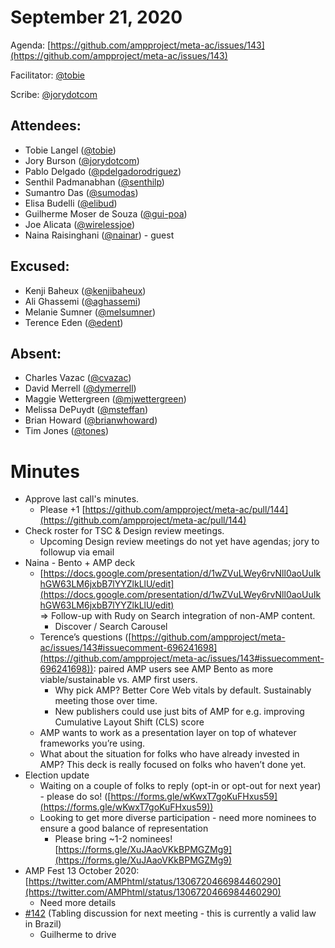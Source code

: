 # **September 21, 2020**

Agenda: [https://github.com/ampproject/meta-ac/issues/143](https://github.com/ampproject/meta-ac/issues/143)

Facilitator: [@tobie][tobie]

Scribe: [@jorydotcom][jorydotcom]

## **Attendees:**

*   Tobie Langel ([@tobie][tobie])
*   Jory Burson ([@jorydotcom][jorydotcom])
*   Pablo Delgado ([@pdelgadorodriguez][pdelgadorodriguez])
*   Senthil Padmanabhan ([@senthilp][senthilp])
*   Sumantro Das ([@sumodas][sumodas])
*   Elisa Budelli ([@elibud][elibud])
*   Guilherme Moser de Souza ([@gui-poa][gui-poa])
*   Joe Alicata ([@wirelessjoe][wirelessjoe])
*   Naina Raisinghani ([@nainar][nainar]) - guest

## **Excused:**

*   Kenji Baheux ([@kenjibaheux][kenjibaheux])
*   Ali Ghassemi ([@aghassemi][aghassemi])
*   Melanie Sumner ([@melsumner][melsumner])
*   Terence Eden ([@edent][edent])

## **Absent:**

*   Charles Vazac ([@cvazac][cvazac])
*   David Merrell ([@dymerrell][dymerrell])
*   Maggie Wettergreen ([@mjwettergreen][mjwettergreen])
*   Melissa DePuydt ([@msteffan][msteffan])
*   Brian Howard ([@brianwhoward][brianwhoward])
*   Tim Jones ([@tones][tones])

# **Minutes**

*   Approve last call's minutes.
    *   Please +1 [https://github.com/ampproject/meta-ac/pull/144](https://github.com/ampproject/meta-ac/pull/144)
*   Check roster for TSC & Design review meetings.
    *   Upcoming Design review meetings do not yet have agendas; jory to followup via email
*   Naina - Bento + AMP deck
    *   [https://docs.google.com/presentation/d/1wZVuLWey6rvNll0aoUuIkhGW63LM6jxbB7lYYZlkLlU/edit](https://docs.google.com/presentation/d/1wZVuLWey6rvNll0aoUuIkhGW63LM6jxbB7lYYZlkLlU/edit) \
=> Follow-up with Rudy on Search integration of non-AMP content.
        *   Discover / Search Carousel
    *   Terence’s questions ([https://github.com/ampproject/meta-ac/issues/143#issuecomment-696241698](https://github.com/ampproject/meta-ac/issues/143#issuecomment-696241698)): paired AMP users see AMP Bento as more viable/sustainable vs. AMP first users.
        *   Why pick AMP? Better Core Web vitals by default. Sustainably meeting those over time.
        *   New publishers could use just bits of AMP for e.g. improving Cumulative Layout Shift (CLS) score
    *   AMP wants to work as a presentation layer on top of whatever frameworks you’re using.
    *   What about the situation for folks who have already invested in AMP? This deck is really focused on folks who haven’t done yet.
*   Election update
    *   Waiting on a couple of folks to reply (opt-in or opt-out for next year) - please do so! ([https://forms.gle/wKwxT7goKuFHxus59](https://forms.gle/wKwxT7goKuFHxus59))
    *   Looking to get more diverse participation - need more nominees to ensure a good balance of representation
        *   Please bring ~1-2 nominees! [https://forms.gle/XuJAaoVKkBPMGZMg9](https://forms.gle/XuJAaoVKkBPMGZMg9)
*   AMP Fest 13 October 2020: [https://twitter.com/AMPhtml/status/1306720466984460290](https://twitter.com/AMPhtml/status/1306720466984460290)
    *   Need more details
*   [#142](https://github.com/ampproject/meta-ac/issues/142) (Tabling discussion for next meeting - this is currently a valid law in Brazil)
    *   Guilherme to drive

[tobie]: https://github.com/tobie
[wirelessjoe]: https://github.com/wirelessjoe
[cvazac]: https://github.com/cvazac
[gui-poa]: https://github.com/gui-poa
[levidurfee]: https://github.com/levidurfee
[sumodas]: https://github.com/sumodas
[edent]: https://github.com/edent
[senthilp]: https://github.com/senthilp
[tones]: https://github.com/tones
[kenjibaheux]: https://github.com/kenjibaheux
[elibud]: https://github.com/elibud
[pdelgadorodriguez]: https://github.com/pdelgadorodriguez
[dymerrell]: https://github.com/dymerrell
[mjwettergreen]: https://github.com/mjwettergreen
[melsumner]: https://github.com/melsumner
[msteffan]: https://github.com/msteffan
[TedShuter]: https://github.com/TedShuter
[aghassemi]: https://github.com/aghassemi
[jorydotcom]: https://github.com/jorydotcom
[brianwhoward]: https://github.com/brianwhoward
[nainar]: https://github.com/nainar
[DavidStrauss]: https://github.com/DavidStrauss
[cpapazian]: https://github.com/cpapazian
[dvoytenko]: https://github.com/dvoytenko
[rudygalfi]: https://github.com/rudygalfi
[KasianaMac]: https://github.com/KasianaMac
[jeffjose]: https://github.com/jeffjose
